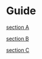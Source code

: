 # Guide

[section A](/guide/section-A/)

[section B](/guide/section-B/)

[section C](/guide/section-C/)
